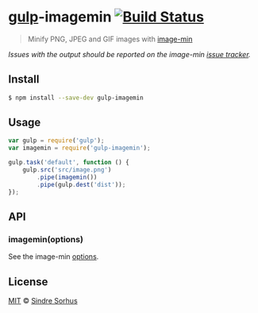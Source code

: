 # [gulp](http://gulpjs.com)-imagemin [![Build Status](https://travis-ci.org/sindresorhus/gulp-imagemin.svg?branch=master)](https://travis-ci.org/sindresorhus/gulp-imagemin)

> Minify PNG, JPEG and GIF images with [image-min](https://github.com/kevva/image-min)

*Issues with the output should be reported on the image-min [issue tracker](https://github.com/kevva/image-min/issues).*


## Install

```bash
$ npm install --save-dev gulp-imagemin
```


## Usage

```js
var gulp = require('gulp');
var imagemin = require('gulp-imagemin');

gulp.task('default', function () {
	gulp.src('src/image.png')
		.pipe(imagemin())
		.pipe(gulp.dest('dist'));
});
```


## API

### imagemin(options)

See the image-min [options](https://github.com/kevva/image-min#options).


## License

[MIT](http://opensource.org/licenses/MIT) © [Sindre Sorhus](http://sindresorhus.com)

